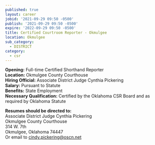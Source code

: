 ```yaml
---
published: true
layout: career
jobid: '2021-09-29 09:50 -0500'
publish: '2021-09-29 09:50 -0500'
expire: '2022-09-29 09:50 -0500'
title: Certified Courtroom Reporter - Okmulgee
location: Okmulgee
sub_category:
  - DISTRICT
category:
  - csr
---
```

**Opening:** Full-time Certified Shorthand Reporter   
**Location:** Okmulgee County Courthouse  
**Hiring Official:**  Associate District Judge Cynthia Pickering  
**Salary:** Pursuant to Statute  
**Benefits:** State Employment  
**Necessary Qualification:** Certified by the Oklahoma CSR Board and as required by Oklahoma Statute

**Resumes should be directed to:**  
Associate District Judge Cynthia Pickering  
Okmulgee County Courthouse  
314 W. 7th  
Okmulgee, Oklahoma 74447  
Or email to [cindy.pickering@oscn.net ](mailto:cindy.pickering@oscn.net)


